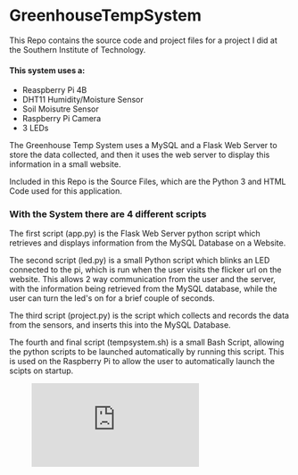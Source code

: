 <h1> GreenhouseTempSystem</h1>
<p>
This Repo contains the source code and project files for a project I did at the Southern Institute of Technology.
</p>
<h4>This system uses a:</h4>
<ul><li> Reaspberry Pi 4B</li>
 <li>DHT11 Humidity/Moisture Sensor</li>
 <li>Soil Moisutre Sensor</li>
 <li>Raspberry Pi Camera</li>
 <Li>3 LEDs</li></ul>
<p>
The Greenhouse Temp System uses a MySQL and a Flask Web Server to store the data collected, and then it uses
the web server to display this information in a small website.

Included in this Repo is the Source Files, which are the Python 3 and HTML Code used for this application.
</p>
<h3>With the System there are 4 different scripts</h3>

<p>
The first script (app.py) is the Flask Web Server python script which retrieves and displays information from the MySQL Database on a Website.
</p>
<p>
The second script (led.py) is a small Python script which blinks an LED connected to the pi, which is run when the user visits the flicker url on the website. This allows 2 way communication from the user and the server, with the information being retrieved from the MySQL database, while the user can turn the led's on for a brief couple of seconds.
</p>
<p>
The third script (project.py) is the script which collects and records the data from the sensors, and inserts this into the MySQL Database.
</p>
<p>
The fourth and final script (tempsystem.sh) is a small Bash Script, allowing the python scripts to be launched automatically by running this script. This is used on the Raspberry Pi to allow the user to automatically launch the scipts on startup.
</p>
<figure class="video_container">
  <iframe src="https://youtu.be/HdIvgRtLvS0" frameborder="0" allowfullscreen="true"> </iframe>
</figure>
